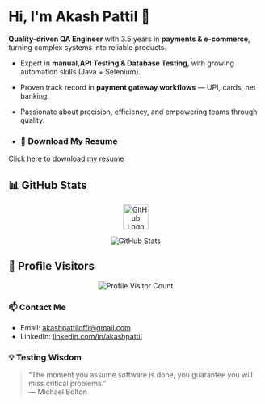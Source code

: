 # Hi, I'm Akash Pattil 👋

**Quality-driven QA Engineer** with 3.5 years in **payments & e-commerce**, turning complex systems into reliable products.

- Expert in **manual,API Testing & Database Testing**, with growing automation skills (Java + Selenium).
- Proven track record in **payment gateway workflows** — UPI, cards, net banking.
- Passionate about precision, efficiency, and empowering teams through quality.

- ### 📄 Download My Resume

[Click here to download my resume](https://github.com/Akash4200AP/PersonalDoc/raw/main/AkashPattil_ExpQA_Resume_2025.pdf)

## 📊 GitHub Stats

<p align="center">
  <img src="https://github.githubassets.com/images/modules/logos_page/GitHub-Mark.png" alt="GitHub Logo" width="50" />
</p>

<p align="center">
  <img src="https://github-readme-stats.vercel.app/api?username=Akash4200AP&show_icons=true&theme=vue" alt="GitHub Stats" />
</p>

## 👀 Profile Visitors

<p align="center">
  <img src="https://profile-counter.glitch.me/akashpattil/count.svg" alt="Profile Visitor Count" />
</p>

### 📫 Contact Me
- Email: akashpattiloffi@gmail.com
- LinkedIn: [linkedin.com/in/akashpattil](https://www.linkedin.com/in/akashpattil)

### 💡 Testing Wisdom
> “The moment you assume software is done, you guarantee you will miss critical problems.”  
> — Michael Bolton
